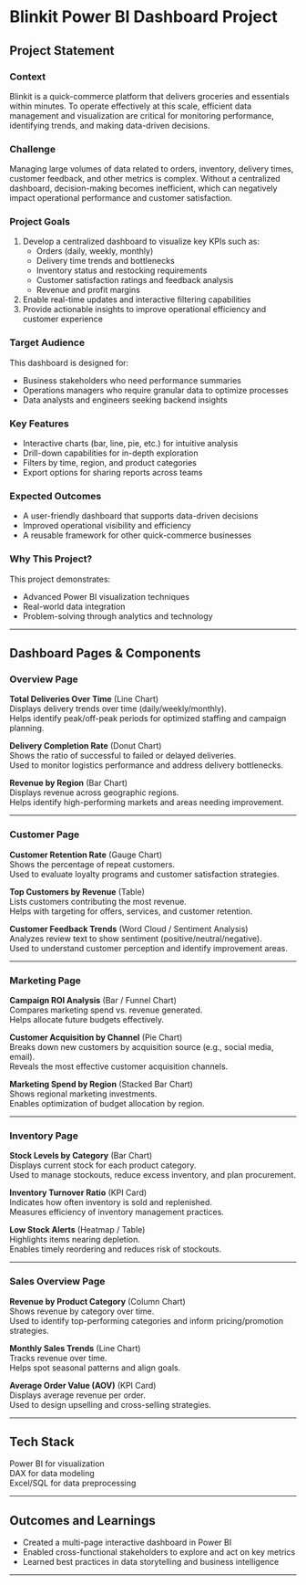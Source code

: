 # Blinkit Power BI Dashboard Project

## Project Statement

### Context
Blinkit is a quick-commerce platform that delivers groceries and essentials within minutes. To operate effectively at this scale, efficient data management and visualization are critical for monitoring performance, identifying trends, and making data-driven decisions.

### Challenge
Managing large volumes of data related to orders, inventory, delivery times, customer feedback, and other metrics is complex. Without a centralized dashboard, decision-making becomes inefficient, which can negatively impact operational performance and customer satisfaction.

### Project Goals
1. Develop a centralized dashboard to visualize key KPIs such as:
   - Orders (daily, weekly, monthly)
   - Delivery time trends and bottlenecks
   - Inventory status and restocking requirements
   - Customer satisfaction ratings and feedback analysis
   - Revenue and profit margins
2. Enable real-time updates and interactive filtering capabilities
3. Provide actionable insights to improve operational efficiency and customer experience

### Target Audience
This dashboard is designed for:
- Business stakeholders who need performance summaries
- Operations managers who require granular data to optimize processes
- Data analysts and engineers seeking backend insights

### Key Features
- Interactive charts (bar, line, pie, etc.) for intuitive analysis
- Drill-down capabilities for in-depth exploration
- Filters by time, region, and product categories
- Export options for sharing reports across teams

### Expected Outcomes
- A user-friendly dashboard that supports data-driven decisions
- Improved operational visibility and efficiency
- A reusable framework for other quick-commerce businesses

### Why This Project?
This project demonstrates:
- Advanced Power BI visualization techniques
- Real-world data integration
- Problem-solving through analytics and technology

---

## Dashboard Pages & Components

### Overview Page

**Total Deliveries Over Time** (Line Chart)  
Displays delivery trends over time (daily/weekly/monthly).  
Helps identify peak/off-peak periods for optimized staffing and campaign planning.

**Delivery Completion Rate** (Donut Chart)  
Shows the ratio of successful to failed or delayed deliveries.  
Used to monitor logistics performance and address delivery bottlenecks.

**Revenue by Region** (Bar Chart)  
Displays revenue across geographic regions.  
Helps identify high-performing markets and areas needing improvement.

---

### Customer Page

**Customer Retention Rate** (Gauge Chart)  
Shows the percentage of repeat customers.  
Used to evaluate loyalty programs and customer satisfaction strategies.

**Top Customers by Revenue** (Table)  
Lists customers contributing the most revenue.  
Helps with targeting for offers, services, and customer retention.

**Customer Feedback Trends** (Word Cloud / Sentiment Analysis)  
Analyzes review text to show sentiment (positive/neutral/negative).  
Used to understand customer perception and identify improvement areas.

---

### Marketing Page

**Campaign ROI Analysis** (Bar / Funnel Chart)  
Compares marketing spend vs. revenue generated.  
Helps allocate future budgets effectively.

**Customer Acquisition by Channel** (Pie Chart)  
Breaks down new customers by acquisition source (e.g., social media, email).  
Reveals the most effective customer acquisition channels.

**Marketing Spend by Region** (Stacked Bar Chart)  
Shows regional marketing investments.  
Enables optimization of budget allocation by region.

---

### Inventory Page

**Stock Levels by Category** (Bar Chart)  
Displays current stock for each product category.  
Used to manage stockouts, reduce excess inventory, and plan procurement.

**Inventory Turnover Ratio** (KPI Card)  
Indicates how often inventory is sold and replenished.  
Measures efficiency of inventory management practices.

**Low Stock Alerts** (Heatmap / Table)  
Highlights items nearing depletion.  
Enables timely reordering and reduces risk of stockouts.

---

### Sales Overview Page

**Revenue by Product Category** (Column Chart)  
Shows revenue by category over time.  
Used to identify top-performing categories and inform pricing/promotion strategies.

**Monthly Sales Trends** (Line Chart)  
Tracks revenue over time.  
Helps spot seasonal patterns and align goals.

**Average Order Value (AOV)** (KPI Card)  
Displays average revenue per order.  
Used to design upselling and cross-selling strategies.

---

## Tech Stack
Power BI for visualization  
DAX for data modeling  
Excel/SQL for data preprocessing

---

## Outcomes and Learnings
- Created a multi-page interactive dashboard in Power BI
- Enabled cross-functional stakeholders to explore and act on key metrics
- Learned best practices in data storytelling and business intelligence

---
